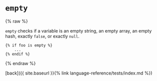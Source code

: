 `empty`
=======

{% raw %}

`empty` checks if a variable is an empty string, an empty array, an empty hash, exactly `false`, or exactly `null`.

````twig
{% if foo is empty %}
    ...
{% endif %}
````

{% endraw %}

[back]({{ site.baseurl }}{% link language-reference/tests/index.md %})